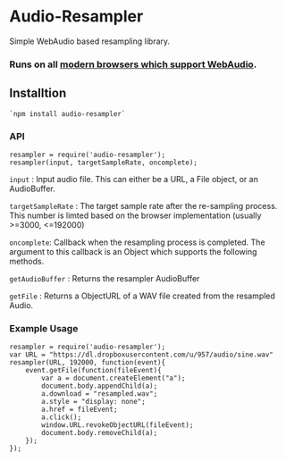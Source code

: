 # Audio-Resampler

Simple WebAudio based resampling library.

### Runs on all [modern browsers which support WebAudio](http://caniuse.com/#search=audio-api).

## Installtion

	`npm install audio-resampler`

### API

```
resampler = require('audio-resampler');
resampler(input, targetSampleRate, oncomplete);
```

`input` : Input audio file. This can either be a URL, a File object, or an AudioBuffer.

`targetSampleRate` : The target sample rate after the re-sampling process. This number is limted based on the browser implementation (usually >=3000, <=192000)

`oncomplete`: Callback when the resampling process is completed. The argument to this callback is an Object which supports the following methods.

`getAudioBuffer` : Returns the resampler AudioBuffer

`getFile` : Returns a ObjectURL of a WAV file created from the resampled Audio.

### Example Usage

```
resampler = require('audio-resampler');
var URL = "https://dl.dropboxusercontent.com/u/957/audio/sine.wav"
resampler(URL, 192000, function(event){
	event.getFile(function(fileEvent){
		var a = document.createElement("a");
		document.body.appendChild(a);
		a.download = "resampled.wav";
		a.style = "display: none";
		a.href = fileEvent;
		a.click();
		window.URL.revokeObjectURL(fileEvent);
		document.body.removeChild(a);
	});
});
```


